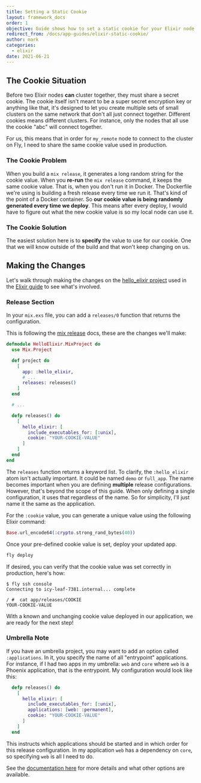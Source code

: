```yaml
---
title: Setting a Static Cookie
layout: framework_docs
order: 1
objective: Guide shows how to set a static cookie for your Elixir node that doesn't change every time time you deploy.
redirect_from: /docs/app-guides/elixir-static-cookie/
author: mark
categories:
  - elixir
date: 2021-06-21
---
```


## The Cookie Situation

Before two Elixir nodes **can** cluster together, they must share a secret cookie. The cookie itself isn't meant to be a super secret encryption key or anything like that, it's designed to let you create multiple sets of small clusters on the same network that don't all just connect together. Different cookies means different clusters. For instance, only the nodes that all use the cookie "abc" will connect together.

For us, this means that in order for `my_remote` node to connect to the cluster on Fly, I need to share the same cookie value used in production.

### The Cookie Problem

When you build a `mix release`, it generates a long random string for the cookie value. When you **re-run** the `mix release` command, it keeps the same cookie value. That is, when you don't run it in Docker. The Dockerfile we're using is building a fresh release every time we run it. That's kind of the point of a Docker container. So **our cookie value is being randomly generated every time we deploy**. This means after every deploy, I would have to figure out what the new cookie value is so my local node can use it.

### The Cookie Solution

The easiest solution here is to **specify** the value to use for our cookie. One that we will know outside of the build and that won't keep changing on us.

## Making the Changes

Let's walk through making the changes on the [hello_elixir project](https://github.com/fly-apps/hello_elixir-dockerfile) used in the [Elixir guide](/docs/elixir/getting-started) to see what's involved.

### Release Section

In your `mix.exs` file, you can add a `releases/0` function that returns the configuration.

This is following the [mix release](https://hexdocs.pm/mix/Mix.Tasks.Release.html) docs, these are the changes we'll make:


```elixir
defmodule HelloElixir.MixProject do
  use Mix.Project

  def project do
    [
      app: :hello_elixir,
      # ...
      releases: releases()
    ]
  end

  # ...

  defp releases() do
    [
      hello_elixir: [
        include_executables_for: [:unix],
        cookie: "YOUR-COOKIE-VALUE"
      ]
    ]
  end
end
```

The `releases` function returns a keyword list. To clarify, the `:hello_elixir` atom isn't actually important. It could be named `demo` or `full_app`. The name becomes important when you are defining **multiple** release configurations. However, that's beyond the scope of this guide. When only defining a single configuration, it uses that regardless of the name. So for simplicity, I'll just name it the same as the application.


For the `:cookie` value, you can generate a unique value using the following Elixir command:

```elixir
Base.url_encode64(:crypto.strong_rand_bytes(40))
```


Once your pre-defined cookie value is set, deploy your updated app.

```cmd
fly deploy
```

If desired, you can verify that the cookie value was set correctly in production, here's how:

```
$ fly ssh console
Connecting to icy-leaf-7381.internal... complete

/ #  cat app/releases/COOKIE
YOUR-COOKIE-VALUE
```

With a known and unchanging cookie value deployed in our application, we are ready for the next step!
### Umbrella Note

If you have an umbrella project, you may want to add an option called `:applications`. In it, you specify the name of all "entrypoint" applications. For instance, if I had two apps in my umbrella: `web` and `core` where `web` is a Phoenix application, that is the entrypoint. My configuration would look like this:

```elixir
  defp releases() do
    [
      hello_elixir: [
        include_executables_for: [:unix],
        applications: [web: :permanent],
        cookie: "YOUR-COOKIE-VALUE"
      ]
    ]
  end
```

This instructs which applications should be started and in which order for this release configuration. In my application `web` has a dependency on `core`, so specifying `web` is all I need to do.

See the [documentation here](https://hexdocs.pm/mix/Mix.Tasks.Release.html#module-customization) for more details and what other options are available.
